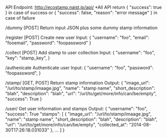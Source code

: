 API Endpoint: http://ecostamp.naist.jp/api/
*All API return
  {
    "success": true
  }
in case of success or
  {
    "success": false,
    "reason": "error message"
  }
in case of failure


/dummy [POST]
Return input JSON plus some dummy stamp information


/register [POST]
Create new user
Input:
  {
    "username": "foo",
    "email": "fooemail",
    "password": "foopassword"
  }


/collect [POST]
Add stamp to user collection
Input:
  {
    "username": "foo",
    "key": "stamp_key",
  }


/authenicate
Authenticate user
Input:
  {
    "username": "foo",
    "password": "foopassword",
  }



/stamp/<key> [GET, POST]
Return stamp information
Output:
  {
    "image_url": "/url/to/stamp/imaage.jpg",
    "name": "stamp name",
    "short_description": "blah",
    "description": "blah",
    "url": "/url/to/get/more/info/can/be/empty",
    "success": True
  }


/user/<username>
Get user information and stamps
Output:
  {
    "username": "foo",
    "success": True
    "stamps": [
      {
        "image_url": "/url/to/stamp/imaage.jpg",
        "name": "stamp name",
        "short_description": "blah",
        "description": "blah",
        "url": "/url/to/get/more/info/can/be/empty",
        "collected_at": "2014-08-30T17:26:18.031033"
      }, ...
    ]
  }
